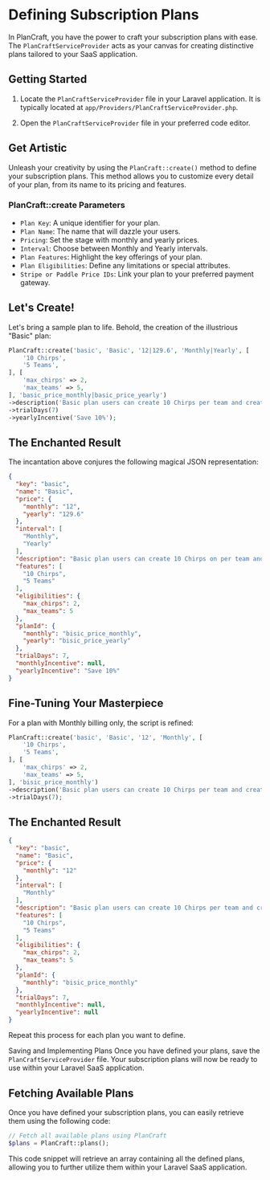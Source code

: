 # Defining Subscription Plans

In PlanCraft, you have the power to craft your subscription plans with ease. The `PlanCraftServiceProvider` acts as your canvas for creating distinctive plans tailored to your SaaS application.

## Getting Started

1. Locate the `PlanCraftServiceProvider` file in your Laravel application. It is typically located at `app/Providers/PlanCraftServiceProvider.php`.

2. Open the `PlanCraftServiceProvider` file in your preferred code editor.

## Get Artistic

Unleash your creativity by using the `PlanCraft::create()` method to define your subscription plans. This method allows you to customize every detail of your plan, from its name to its pricing and features.

### PlanCraft::create Parameters

- `Plan Key`: A unique identifier for your plan.
- `Plan Name`: The name that will dazzle your users.
- `Pricing`: Set the stage with monthly and yearly prices.
- `Interval`: Choose between Monthly and Yearly intervals.
- `Plan Features`: Highlight the key offerings of your plan.
- `Plan Eligibilities`: Define any limitations or special attributes.
- `Stripe or Paddle Price IDs`: Link your plan to your preferred payment gateway.

## Let's Create!

Let's bring a sample plan to life. Behold, the creation of the illustrious "Basic" plan:

```php
PlanCraft::create('basic', 'Basic', '12|129.6', 'Monthly|Yearly', [
    '10 Chirps',
    '5 Teams',
], [
    'max_chirps' => 2,
    'max_teams' => 5,
], 'basic_price_monthly|basic_price_yearly')
->description('Basic plan users can create 10 Chirps per team and create 5 Teams.')
->trialDays(7)
->yearlyIncentive('Save 10%');
```

## The Enchanted Result

The incantation above conjures the following magical JSON representation:

```json
{
  "key": "basic",
  "name": "Basic",
  "price": {
    "monthly": "12",
    "yearly": "129.6"
  },
  "interval": [
    "Monthly",
    "Yearly"
  ],
  "description": "Basic plan users can create 10 Chirps on per team and Create 5 Teams.",
  "features": [
    "10 Chirps",
    "5 Teams"
  ],
  "eligibilities": {
    "max_chirps": 2,
    "max_teams": 5
  },
  "planId": {
    "monthly": "bisic_price_monthly",
    "yearly": "bisic_price_yearly"
  },
  "trialDays": 7,
  "monthlyIncentive": null,
  "yearlyIncentive": "Save 10%"
}
```

## Fine-Tuning Your Masterpiece

For a plan with Monthly billing only, the script is refined:

```php
PlanCraft::create('basic', 'Basic', '12', 'Monthly', [
    '10 Chirps',
    '5 Teams',
], [
    'max_chirps' => 2,
    'max_teams' => 5,
], 'bisic_price_monthly')
->description('Basic plan users can create 10 Chirps per team and create 5 Teams.')
->trialDays(7);
```

## The Enchanted Result

```json
{
  "key": "basic",
  "name": "Basic",
  "price": {
    "monthly": "12"
  },
  "interval": [
    "Monthly"
  ],
  "description": "Basic plan users can create 10 Chirps per team and create 5 Teams.",
  "features": [
    "10 Chirps",
    "5 Teams"
  ],
  "eligibilities": {
    "max_chirps": 2,
    "max_teams": 5
  },
  "planId": {
    "monthly": "bisic_price_monthly"
  },
  "trialDays": 7,
  "monthlyIncentive": null,
  "yearlyIncentive": null
}
```

Repeat this process for each plan you want to define.


Saving and Implementing Plans
Once you have defined your plans, save the `PlanCraftServiceProvider` file. Your subscription plans will now be ready to use within your Laravel SaaS application.

## Fetching Available Plans

Once you have defined your subscription plans, you can easily retrieve them using the following code:

```php
// Fetch all available plans using PlanCraft
$plans = PlanCraft::plans();
```

This code snippet will retrieve an array containing all the defined plans, allowing you to further utilize them within your Laravel SaaS application.
